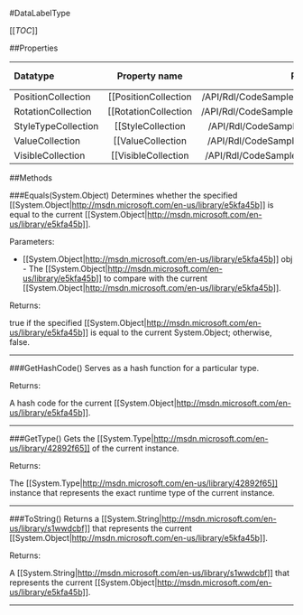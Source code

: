 #DataLabelType

[[_TOC_]]

##Properties

|Datatype|Property name|Property description|Default Value|
|:-------|:----------:|:-----------------:|:-----------:|
|PositionCollection|[[PositionCollection|/API/Rdl/CodeSamples/Rdl_DataLabelType_PositionCollection]]||null|
|RotationCollection|[[RotationCollection|/API/Rdl/CodeSamples/Rdl_DataLabelType_RotationCollection]]||null|
|StyleTypeCollection|[[StyleCollection|/API/Rdl/CodeSamples/Rdl_DataLabelType_StyleCollection]]||null|
|ValueCollection|[[ValueCollection|/API/Rdl/CodeSamples/Rdl_DataLabelType_ValueCollection]]||null|
|VisibleCollection|[[VisibleCollection|/API/Rdl/CodeSamples/Rdl_DataLabelType_VisibleCollection]]||null|


##Methods

###Equals(System.Object)
Determines whether the specified [[System.Object|http://msdn.microsoft.com/en-us/library/e5kfa45b]] is equal to the current [[System.Object|http://msdn.microsoft.com/en-us/library/e5kfa45b]].

Parameters: 

* [[System.Object|http://msdn.microsoft.com/en-us/library/e5kfa45b]] obj  - The [[System.Object|http://msdn.microsoft.com/en-us/library/e5kfa45b]] to compare with the current [[System.Object|http://msdn.microsoft.com/en-us/library/e5kfa45b]].





Returns:

true if the specified [[System.Object|http://msdn.microsoft.com/en-us/library/e5kfa45b]] is equal to the current System.Object; otherwise, false.


---


###GetHashCode()
 Serves as a hash function for a particular type.  





Returns:

A hash code for the current [[System.Object|http://msdn.microsoft.com/en-us/library/e5kfa45b]].


---


###GetType()
Gets the [[System.Type|http://msdn.microsoft.com/en-us/library/42892f65]] of the current instance.





Returns:

The [[System.Type|http://msdn.microsoft.com/en-us/library/42892f65]] instance that represents the exact runtime type of the current instance.


---


###ToString()
Returns a [[System.String|http://msdn.microsoft.com/en-us/library/s1wwdcbf]] that represents the current [[System.Object|http://msdn.microsoft.com/en-us/library/e5kfa45b]].





Returns:

A [[System.String|http://msdn.microsoft.com/en-us/library/s1wwdcbf]] that represents the current [[System.Object|http://msdn.microsoft.com/en-us/library/e5kfa45b]].


---


